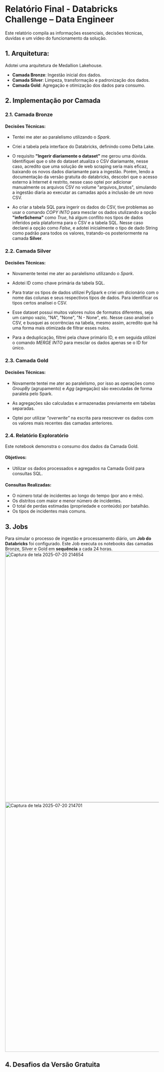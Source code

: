 
# Relatório Final - Databricks Challenge – Data Engineer

Este relatório compila as informações essenciais, decisões técnicas, duvidas e um vídeo do funcionamento da solução.

## 1. Arquitetura:

Adotei uma arquitetura de Medallion Lakehouse.

* **Camada Bronze**: Ingestão inicial dos dados.
* **Camada Silver**: Limpeza, transformação e padronização dos dados.
* **Camada Gold**: Agregação e otimização dos dados para consumo.


## 2. Implementação por Camada

### 2.1. Camada Bronze 

#### **Decisões Técnicas**:
- Tentei me ater ao paralelismo utilizando o *Spark*.

- Criei a tabela pela interface do Databricks, definindo como Delta Lake.

- O requisito **"Ingerir diariamente o dataset"** me gerou uma dúvida. Identifiquei que o site do dataset atualiza o CSV diariamante, nesse caso, acredito que uma solução de web scraping seria mais eficaz, baixando os novos dados diariamante para a ingestão. Porém, lendo a documentação da versão gratuita do databricks, descobri que o acesso externo à Internet é restrito, nesse caso optei por adicionar manualmente os arquivos CSV no volume "arquivos_brutos", simulando a ingestão diaria ao executar as camadas após a inclusão de um novo CSV.

- Ao criar a tabela SQL para ingerir os dados do CSV, tive problemas ao usar o comando *COPY INTO* para mesclar os dados utulizando a opção **"inferSchema"** como *True*, há algum conflito nos tipos de dados inferidos pela plataforma para o CSV e a tabela SQL. Nesse caso declarei a opção como *False*, e adotei inicialmente o tipo de dado String como padrão para todos os valores, tratando-os posteriormente na camada **Silver**.
 

### 2.2. Camada Silver 

#### **Decisões Técnicas**:
- Novamente tentei me ater ao paralelismo utilizando o *Spark*.

- Adotei ID como chave primária da tabela SQL.

- Para tratar os tipos de dados utilizei PySpark e criei um dicionário com o nome das colunas e seus respectivos tipos de dados. Para identificar os tipos certos analisei o CSV.

- Esse dataset possui muitos valores nulos de formatos diferentes, seja um campo vazio, "NA", "None", "N - None", etc. Nesse caso analisei o CSV, e busquei as ocorrências na tabela, mesmo assim, acredito que há uma forma mais otimizada de filtrar esses nulos. 

- Para a deduplicação, filtrei pela chave primário ID, e em seguida utilizei o comando *MERGE INTO* para mesclar os dados apenas se o ID for único.


### 2.3. Camada Gold 

#### **Decisões Técnicas:**
- Novamente tentei me ater ao paralelismo, por isso as operações como _GroupBy_ (agrupamento) e _Agg_ (agregação) são executadas de forma paralela pelo Spark.

-  As agregações são calculadas e armazenadas previamente em tabelas separadas.

- Optei por utilizar _"overwrite"_ na escrita para reescrever os dados com os valores mais recentes das camadas anteriores.

### 2.4. Relatório Exploratório

Este notebook demonstra o consumo dos dados da Camada Gold.

#### **Objetivos**:
 * Utilizar os dados processados e agregados na Camada Gold para consultas SQL.
#### **Consultas Realizadas**:
 * O número total de incidentes ao longo do tempo (por ano e mês). 
 * Os distritos com maior e menor número de incidentes. 
 * O total de perdas estimadas (propriedade e conteúdo) por batalhão. 
 * Os tipos de incidentes mais comuns.


## 3. Jobs

Para simular o processo de ingestão e processamento diário, um **Job do Databricks** foi configurado. Este Job executa os notebooks das camadas Bronze, Silver e Gold em **sequência** a cada 24 horas.
<img width="1697" height="820" alt="Captura de tela 2025-07-20 214654" src="https://github.com/user-attachments/assets/98df7a8b-c02a-4cb6-b4cf-315ae6ba96a7" />
<img width="1706" height="816" alt="Captura de tela 2025-07-20 214701" src="https://github.com/user-attachments/assets/38d1f8e2-e733-4c02-b2dd-28a3d9d11aff" />

## 4. Desafios da Versão Gratuita


